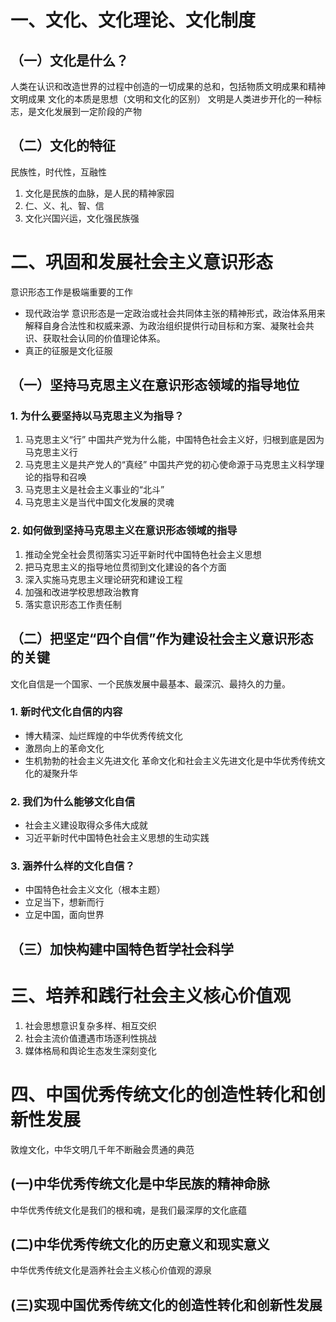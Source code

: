 # 一、文化、文化理论、文化制度
## （一）文化是什么？
人类在认识和改造世界的过程中创造的一切成果的总和，包括物质文明成果和精神文明成果
文化的本质是思想（文明和文化的区别）
文明是人类进步开化的一种标志，是文化发展到一定阶段的产物
## （二）文化的特征
民族性，时代性，互融性
1. 文化是民族的血脉，是人民的精神家园
2. 仁、义、礼、智、信
3. 文化兴国兴运，文化强民族强

# 二、巩固和发展社会主义意识形态
意识形态工作是极端重要的工作
* 现代政治学
意识形态是一定政治或社会共同体主张的精神形式，政治体系用来解释自身合法性和权威来源、为政治组织提供行动目标和方案、凝聚社会共识、获取社会认同的价值理论体系。
* 真正的征服是文化征服
## （一）坚持马克思主义在意识形态领域的指导地位
### 1. 为什么要坚持以马克思主义为指导？
1. 马克思主义“行”
中国共产党为什么能，中国特色社会主义好，归根到底是因为马克思主义行
2. 马克思主义是共产党人的“真经”
中国共产党的初心使命源于马克思主义科学理论的指导和召唤
3. 马克思主义是社会主义事业的“北斗”
4. 马克思主义是当代中国文化发展的灵魂
### 2. 如何做到坚持马克思主义在意识形态领域的指导
1. 推动全党全社会贯彻落实习近平新时代中国特色社会主义思想
2. 把马克思主义的指导地位贯彻到文化建设的各个方面
3. 深入实施马克思主义理论研究和建设工程
4. 加强和改进学校思想政治教育
5. 落实意识形态工作责任制

## （二）把坚定“四个自信”作为建设社会主义意识形态的关键
文化自信是一个国家、一个民族发展中最基本、最深沉、最持久的力量。
### 1. 新时代文化自信的内容
* 博大精深、灿烂辉煌的中华优秀传统文化
* 激昂向上的革命文化
* 生机勃勃的社会主义先进文化
革命文化和社会主义先进文化是中华优秀传统文化的凝聚升华
### 2. 我们为什么能够文化自信
* 社会主义建设取得众多伟大成就
* 习近平新时代中国特色社会主义思想的生动实践
### 3. 涵养什么样的文化自信？
* 中国特色社会主义文化（根本主题）
* 立足当下，想新而行
* 立足中国，面向世界

## （三）加快构建中国特色哲学社会科学

# 三、培养和践行社会主义核心价值观
1. 社会思想意识复杂多样、相互交织
2. 社会主流价值遭遇市场逐利性挑战
3. 媒体格局和舆论生态发生深刻变化

# 四、中国优秀传统文化的创造性转化和创新性发展
敦煌文化，中华文明几千年不断融会贯通的典范
## (一)中华优秀传统文化是中华民族的精神命脉
中华优秀传统文化是我们的根和魂，是我们最深厚的文化底蕴
## (二)中华优秀传统文化的历史意义和现实意义
中华优秀传统文化是涵养社会主义核心价值观的源泉
## (三)实现中国优秀传统文化的创造性转化和创新性发展



